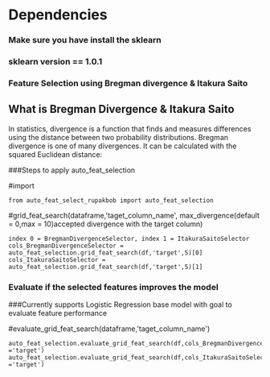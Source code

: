 

# Dependencies 
### Make sure you have install the sklearn  
### sklearn version == 1.0.1
### Feature Selection using Bregman divergence & Itakura Saito

## What is Bregman Divergence & Itakura Saito
In statistics, divergence is a function that finds and measures differences using
the distance between two probability distributions.
Bregman divergence is one of many divergences. It can be calculated with the squared Euclidean distance:

###Steps to apply auto_feat_selection

#import
```
from auto_feat_select_rupakbob import auto_feat_selection
```

#grid_feat_search(dataframe,'taget_column_name', max_divergence(default = 0,max = 10)accepted divergence with the target column) 
```
index 0 = BregmanDivergenceSelector, index 1 = ItakuraSaitoSelector
cols_BregmanDivergenceSelector = auto_feat_selection.grid_feat_search(df,'target',5)[0]
cols_ItakuraSaitoSelector = auto_feat_selection.grid_feat_search(df,'target',5)[1]
```

### Evaluate if the selected features improves the model

###Currently supports Logistic Regression base model with goal to evaluate feature performance

#evaluate_grid_feat_search(dataframe,'taget_column_name')
```
auto_feat_selection.evaluate_grid_feat_search(df,cols_BregmanDivergenceSelector,target ='target')
auto_feat_selection.evaluate_grid_feat_search(df,cols_ItakuraSaitoSelector,target ='target')

```
